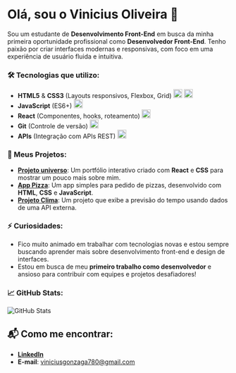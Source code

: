 # Olá, sou o **Vinicius Oliveira** 👋

Sou um estudante de **Desenvolvimento Front-End** em busca da minha primeira oportunidade profissional como **Desenvolvedor Front-End**. Tenho paixão por criar interfaces modernas e responsivas, com foco em uma experiência de usuário fluida e intuitiva.

### 🛠️ Tecnologias que utilizo:
<ul>
    <li><strong>HTML5</strong> & <strong>CSS3</strong> (Layouts responsivos, Flexbox, Grid)  
      <img src="https://cdn.jsdelivr.net/npm/simple-icons@v6/icons/html5.svg" alt="HTML5 logo" width="20" height="20">  
      <img src="https://cdn.jsdelivr.net/npm/simple-icons@v6/icons/css3.svg" alt="CSS3 logo" width="20" height="20">
    </li>

   <li><strong>JavaScript</strong> (ES6+)  
      <img src="https://cdn.jsdelivr.net/npm/simple-icons@v6/icons/javascript.svg" alt="JavaScript logo" width="20" height="20">
    </li>

   <li><strong>React</strong> (Componentes, hooks, roteamento)  
      <img src="https://cdn.jsdelivr.net/npm/simple-icons@v6/icons/react.svg" alt="React logo" width="20" height="20">
    </li>

   <li><strong>Git</strong> (Controle de versão)  
      <img src="https://cdn.jsdelivr.net/npm/simple-icons@v6/icons/git.svg" alt="Git logo" width="20" height="20">
    </li>

  <li><strong>APIs</strong> (Integração com APIs REST)  
      <img src="https://cdn.jsdelivr.net/npm/simple-icons@v6/icons/graphql.svg" alt="GraphQL logo" width="20" height="20">
    </li>
</ul>

### 🚀 Meus Projetos:
- **[Projeto universo](https://github.com/vinicius780/universo.github.io)**: Um portfólio interativo criado com **React** e **CSS** para mostrar um pouco mais sobre mim.
- **[App Pizza](https://github.com/vinicius780/app-pizza)**: Um app simples para pedido de pizzas, desenvolvido com **HTML**, **CSS** e **JavaScript**.
- **[Projeto Clima](https://github.com/vinicius780/projeto-clima)**: Um projeto que exibe a previsão do tempo usando dados de uma API externa.

### ⚡ Curiosidades:
- Fico muito animado em trabalhar com tecnologias novas e estou sempre buscando aprender mais sobre desenvolvimento front-end e design de interfaces.
- Estou em busca de meu **primeiro trabalho como desenvolvedor** e ansioso para contribuir com equipes e projetos desafiadores!

### 📈 GitHub Stats:
![GitHub Stats](https://github-readme-stats.vercel.app/api?username=vinicius780&count_private=true&show_icons=true&theme=radical)

## 📬 Como me encontrar:

- **[LinkedIn](https://www.linkedin.com/in/vinicius-oliveira-7950b8251/?lipi=urn%3Ali%3Apage%3Ad_flagship3_feed%3BMvRivs5CQFuO34NzFBBenA%3D%3D)**
- **E-mail**: [viniciusgonzaga780@gmail.com](mailto:viniciusgonzaga780@gmail.com)
